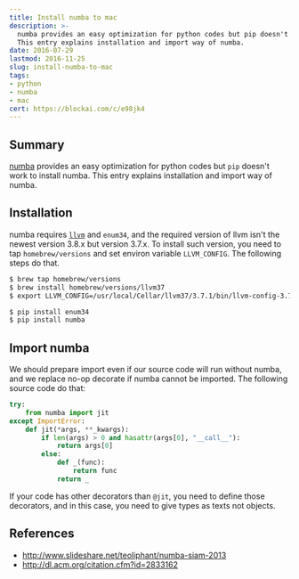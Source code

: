 ```yaml
---
title: Install numba to mac
description: >-
  numba provides an easy optimization for python codes but pip doesn't work to install numba.
  This entry explains installation and import way of numba.
date: 2016-07-29
lastmod: 2016-11-25
slug: install-numba-to-mac
tags:
- python
- numba
- mac
cert: https://blockai.com/c/e98jk4
---
```


## Summary
[numba](http://numba.pydata.org/) provides an easy optimization for python codes
but `pip` doesn't work to install numba.
This entry explains installation and import way of numba.


## Installation
numba requires [`llvm`](http://llvm.org/) and `enum34`,
and the required version of llvm isn't the newest version 3.8.x but version 3.7.x.
To install such version, you need to tap `homebrew/versions` and set environ variable `LLVM_CONFIG`.
The following steps do that.

```sh
$ brew tap homebrew/versions
$ brew install homebrew/versions/llvm37
$ export LLVM_CONFIG=/usr/local/Cellar/llvm37/3.7.1/bin/llvm-config-3.7

$ pip install enum34
$ pip install numba
```


## Import numba
We should prepare import even if our source code will run without numba,
and we replace no-op decorate if numba cannot be imported.
The following source code do that:

```py
try:
    from numba import jit
except ImportError:
    def jit(*args, **_kwargs):
        if len(args) > 0 and hasattr(args[0], "__call__"):
            return args[0]
        else:
            def _(func):
                return func
            return _
```

If your code has other decorators than `@jit`, you need to define those decorators,
and in this case, you need to give types as texts not objects.


## References
* http://www.slideshare.net/teoliphant/numba-siam-2013
* http://dl.acm.org/citation.cfm?id=2833162
